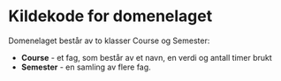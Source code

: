 # Kildekode for domenelaget

Domenelaget består av to klasser Course og Semester:

- **Course** - et fag, som består av et navn, en verdi og antall timer brukt
- **Semester** - en samling av flere fag.
